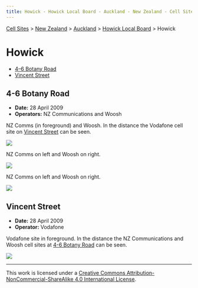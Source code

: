 ```yaml
---
title: Howick - Howick Local Board - Auckland - New Zealand - Cell Sites
---
```


[Cell Sites](../../../) > [New Zealand](../../) > [Auckland](../) > [Howick Local Board](./) > Howick

# Howick

* [4–6 Botany Road](#4-6-botany-road)
* [Vincent Street](#vincent-street)

## 4-6 Botany Road

* **Date:** 28 April 2009
* **Operators:** NZ Communications and Woosh

NZ Comms (in foreground) and Woosh. In the distance the Vodafone cell site on [Vincent Street](#vincent-street) can be
seen.

![](https://f001.backblazeb2.com/file/CellSites/NZ/AUK/Howick/20090428-122751.jpg)

NZ Comms on left and Woosh on right.

![](https://f001.backblazeb2.com/file/CellSites/NZ/AUK/Howick/20090428-122909.jpg)

NZ Comms on left and Woosh on right.

![](https://f001.backblazeb2.com/file/CellSites/NZ/AUK/Howick/20090428-123224.jpg)

## Vincent Street

* **Date:** 28 April 2009
* **Operator:** Vodafone

Vodafone site in foreground. In the distance the NZ Communications and Woosh cell sites at [4-6 Botany
Road](#4-6-botany-road) can be seen.

![](https://f001.backblazeb2.com/file/CellSites/NZ/AUK/Howick/20090428-123444.jpg)

---

This work is licensed under a [Creative Commons Attribution-NonCommercial-ShareAlike 4.0 International License](http://creativecommons.org/licenses/by-nc-sa/4.0/).
